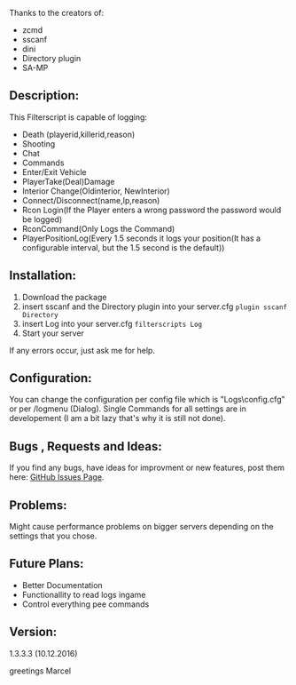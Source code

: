 Thanks to the creators of:
- zcmd
- sscanf
- dini
- Directory plugin
- SA-MP

## Description:

This Filterscript is capable of logging:

- Death (playerid,killerid,reason)
- Shooting
- Chat
- Commands
- Enter/Exit Vehicle
- PlayerTake(Deal)Damage
- Interior Change(Oldinterior, NewInterior)
- Connect/Disconnect(name,Ip,reason)
- Rcon Login(If the Player enters a wrong password the password would be logged)
- RconCommand(Only Logs the Command)
- PlayerPositionLog(Every 1.5 seconds it logs your position(It has a configurable interval, but the 1.5 second is the default))

## Installation:

1. Download the package
2. insert sscanf and the Directory plugin into your server.cfg `plugin sscanf Directory`
3. insert Log into your server.cfg `filterscripts Log`
4. Start your server

If any errors occur, just ask me for help.

## Configuration:

You can change the configuration per config file which is "Logs\config.cfg" or per /logmenu (Dialog).
Single Commands for all settings are in developement (I am a bit lazy that's why it is still not done).

## Bugs , Requests and Ideas:

If you find any bugs, have ideas for improvment or new features, post them here: [GitHub Issues Page](https://github.com/Bios-Marcel/SA-MP_Log/issues).

## Problems:

Might cause performance problems on bigger servers depending on the settings that you chose.

## Future Plans:

- Better Documentation
- Functionallity to read logs ingame
- Control everything pee commands

## Version:
1.3.3.3 (10.12.2016)

greetings Marcel
